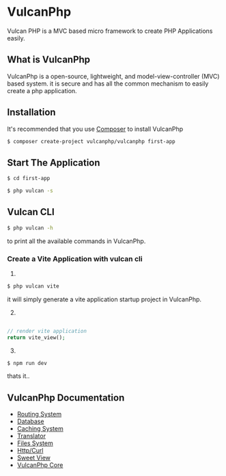 # VulcanPhp
Vulcan PHP is a MVC based micro framework to create PHP Applications easily.

## What is VulcanPhp
VulcanPhp is a open-source, lightweight, and model-view-controller (MVC) based system. it is secure and has all the common mechanism to easily create a php application.

## Installation

It's recommended that you use [Composer](https://getcomposer.org/) to install VulcanPhp

```bash
$ composer create-project vulcanphp/vulcanphp first-app
```

## Start The Application

```bash
$ cd first-app

$ php vulcan -s
```

## Vulcan CLI

```bash
$ php vulcan -h
```
to print all the available commands in VulcanPhp.

### Create a Vite Application with vulcan cli

1.
```bash
$ php vulcan vite
```
it will simply generate a vite application startup project in VulcanPhp.

2.
```php

// render vite application
return vite_view();


```

3.
```bash
$ npm run dev
```
thats it..

## VulcanPhp Documentation
- [Routing System](https://github.com/vulcanphp/phprouter#readme)
- [Database](https://github.com/vulcanphp/simpledb#readme)
- [Caching System](https://github.com/vulcanphp/fastcache#readme)
- [Translator](https://github.com/vulcanphp/translator#readme)
- [Files System](https://github.com/vulcanphp/filesystem#readme)
- [Http/Curl](https://github.com/vulcanphp/easycurl#readme)
- [Sweet View](https://github.com/vulcanphp/sweetview#readme)
- [VulcanPhp Core](https://github.com/vulcanphp/core#readme)
